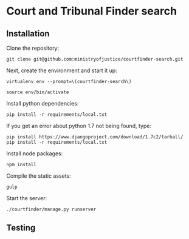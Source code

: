 Court and Tribunal Finder search
==================

## Installation

Clone the repository:

    git clone git@github.com:ministryofjustice/courtfinder-search.git

Next, create the environment and start it up:

    virtualenv env --prompt=\(courtfinder-search\)

    source env/bin/activate

Install python dependencies:

    pip install -r requirements/local.txt

If you get an error about python 1.7 not being found, type:

    pip install https://www.djangoproject.com/download/1.7c2/tarball/
    pip install -r requirements/local.txt


Install node packages:

    npm install

Compile the static assets:

    gulp

Start the server:

    ./courtfinder/manage.py runserver

## Testing




